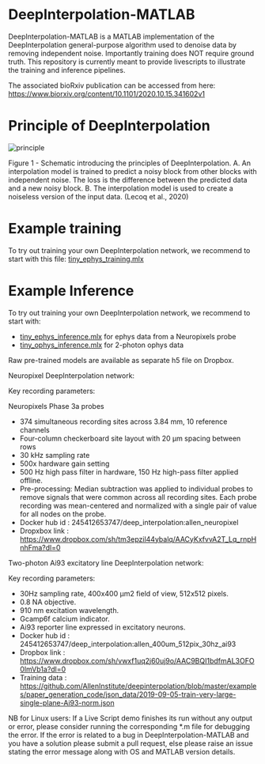 # DeepInterpolation-MATLAB
DeepInterpolation-MATLAB is a MATLAB implementation of the DeepInterpolation general-purpose algorithm used to denoise data by removing independent noise. Importantly training does NOT require ground truth. This repository is currently meant to provide livescripts to illustrate the training and inference pipelines. 

The associated bioRxiv publication can be accessed from here: https://www.biorxiv.org/content/10.1101/2020.10.15.341602v1

# Principle of DeepInterpolation
![principle](https://user-images.githubusercontent.com/83267915/203020071-53836bfe-5303-4587-ad1c-87595af08689.png)

Figure 1 - Schematic introducing the principles of DeepInterpolation. A. An interpolation model is trained to predict a noisy block from other blocks with independent noise. The loss is the difference between the predicted data and a new noisy block. B. The interpolation model is used to create a noiseless version of the input data. (Lecoq et al., 2020)

# Example training

To try out training your own DeepInterpolation network, we recommend to start with this file: [tiny_ephys_training.mlx](https://github.com/INCF/DeepInterpolation-MATLAB/blob/livescripts/examples/tiny_ephys_training.mlx)

# Example Inference

To try out training your own DeepInterpolation network, we recommend to start with:
* [tiny_ephys_inference.mlx](https://github.com/INCF/DeepInterpolation-MATLAB/blob/livescripts/examples/tiny_ephys_inference.mlx) for ephys data from a Neuropixels probe
* [tiny_ophys_inference.mlx](https://github.com/INCF/DeepInterpolation-MATLAB/blob/livescripts/examples/tiny_ophys_inference.mlx) for 2-photon ophys data  

Raw pre-trained models are available as separate h5 file on Dropbox.

Neuropixel DeepInterpolation network:

Key recording parameters:

Neuropixels Phase 3a probes
* 374 simultaneous recording sites across 3.84 mm, 10 reference channels
* Four-column checkerboard site layout with 20 µm spacing between rows
* 30 kHz sampling rate
* 500x hardware gain setting
* 500 Hz high pass filter in hardware, 150 Hz high-pass filter applied offline.
* Pre-processing: Median subtraction was applied to individual probes to remove signals that were common across all recording sites. Each probe recording was mean-centered and normalized with a single pair of value for all nodes on the probe.
* Docker hub id : 245412653747/deep_interpolation:allen_neuropixel
* Dropxbox link : https://www.dropbox.com/sh/tm3epzil44ybalq/AACyKxfvvA2T_Lq_rnpHnhFma?dl=0

Two-photon Ai93 excitatory line DeepInterpolation network:

Key recording parameters:

* 30Hz sampling rate, 400x400 μm2 field of view, 512x512 pixels.
* 0.8 NA objective.
* 910 nm excitation wavelength.
* Gcamp6f calcium indicator.
* Ai93 reporter line expressed in excitatory neurons.
* Docker hub id : 245412653747/deep_interpolation:allen_400um_512pix_30hz_ai93
* Dropbox link : https://www.dropbox.com/sh/vwxf1uq2j60uj9o/AAC9BQI1bdfmAL3OFO0lmVb1a?dl=0
* Training data : https://github.com/AllenInstitute/deepinterpolation/blob/master/examples/paper_generation_code/json_data/2019-09-05-train-very-large-single-plane-Ai93-norm.json


NB for Linux users: If a Live Script demo finishes its run without any output or error, please consider running the corresponding *.m file for debugging the error. If the error is related to a bug in DeepInterpolation-MATLAB and you have a solution please submit a pull request, else please raise an issue stating the error message along with OS and MATLAB version details.


